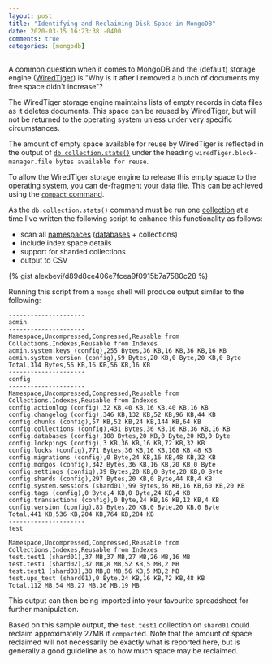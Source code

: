 ```yaml
---
layout: post
title: "Identifying and Reclaiming Disk Space in MongoDB"
date: 2020-03-15 16:23:38 -0400
comments: true
categories: [mongodb]
---
```


A common question when it comes to MongoDB and the (default) storage engine ([WiredTiger](https://docs.mongodb.com/manual/core/wiredtiger/)) is "Why is it after I removed a bunch of documents my free space didn't increase"?

The WiredTiger storage engine maintains lists of empty records in data files as it deletes documents. This space can be reused by WiredTiger, but will not be returned to the operating system unless under very specific circumstances.

The amount of empty space available for reuse by WiredTiger is reflected in the output of [`db.collection.stats()`](https://docs.mongodb.com/manual/reference/method/db.collection.stats/#db.collection.stats) under the heading `wiredTiger.block-manager.file bytes available for reuse`.

To allow the WiredTiger storage engine to release this empty space to the operating system, you can de-fragment your data file. This can be achieved using the [`compact` command](https://docs.mongodb.com/manual/reference/command/compact/#dbcmd.compact).

As the `db.collection.stats()` command must be run one [collection](https://docs.mongodb.com/manual/reference/glossary/#term-collection) at a time I've written the following script to enhance this functionality as follows:

* scan all [namespaces](https://docs.mongodb.com/manual/reference/glossary/#term-namespace) ([databases](https://docs.mongodb.com/manual/reference/glossary/#term-database) + collections)
* include index space details
* support for sharded collections
* output to CSV

<!-- MORE -->

{% gist alexbevi/d89d8ce406e7fcea9f0915b7a7580c28 %}

Running this script from a `mongo` shell will produce output similar to the following:

```
---------------------
admin
---------------------
Namespace,Uncompressed,Compressed,Reusable from Collections,Indexes,Reusable from Indexes
admin.system.keys (config),255 Bytes,36 KB,16 KB,36 KB,16 KB
admin.system.version (config),59 Bytes,20 KB,0 Byte,20 KB,0 Byte
Total,314 Bytes,56 KB,16 KB,56 KB,16 KB
---------------------
config
---------------------
Namespace,Uncompressed,Compressed,Reusable from Collections,Indexes,Reusable from Indexes
config.actionlog (config),32 KB,40 KB,16 KB,40 KB,16 KB
config.changelog (config),346 KB,132 KB,52 KB,96 KB,44 KB
config.chunks (config),57 KB,52 KB,24 KB,144 KB,64 KB
config.collections (config),431 Bytes,36 KB,16 KB,36 KB,16 KB
config.databases (config),108 Bytes,20 KB,0 Byte,20 KB,0 Byte
config.lockpings (config),3 KB,36 KB,16 KB,72 KB,32 KB
config.locks (config),771 Bytes,36 KB,16 KB,108 KB,48 KB
config.migrations (config),0 Byte,24 KB,16 KB,48 KB,32 KB
config.mongos (config),342 Bytes,36 KB,16 KB,20 KB,0 Byte
config.settings (config),39 Bytes,20 KB,0 Byte,20 KB,0 Byte
config.shards (config),297 Bytes,20 KB,0 Byte,44 KB,4 KB
config.system.sessions (shard01),99 Bytes,36 KB,16 KB,60 KB,20 KB
config.tags (config),0 Byte,4 KB,0 Byte,24 KB,4 KB
config.transactions (config),0 Byte,24 KB,16 KB,12 KB,4 KB
config.version (config),83 Bytes,20 KB,0 Byte,20 KB,0 Byte
Total,441 KB,536 KB,204 KB,764 KB,284 KB
---------------------
test
---------------------
Namespace,Uncompressed,Compressed,Reusable from Collections,Indexes,Reusable from Indexes
test.test1 (shard01),37 MB,37 MB,27 MB,26 MB,16 MB
test.test1 (shard02),37 MB,8 MB,52 KB,5 MB,2 MB
test.test1 (shard03),38 MB,8 MB,56 KB,5 MB,2 MB
test.ups_test (shard01),0 Byte,24 KB,16 KB,72 KB,48 KB
Total,112 MB,54 MB,27 MB,36 MB,19 MB
```

This output can then being imported into your favourite spreadsheet for further manipulation.

Based on this sample output, the `test.test1` collection on `shard01` could reclaim approximately 27MB if `compact`ed. Note that the amount of space reclaimed will not necessarily be exactly what is reported here, but is generally a good guideline as to how much space may be reclaimed.
